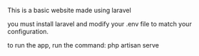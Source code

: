 This is a basic website made using laravel

you must install laravel and modify your .env file to match your configuration.

to run the app, run the command:
php artisan serve